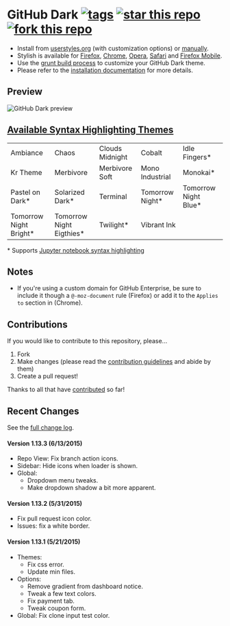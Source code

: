 # GitHub Dark [![tags](https://img.shields.io/github/tag/StylishThemes/GitHub-Dark.svg?style=flat)](https://github.com/StylishThemes/GitHub-Dark/tags) [![star this repo](http://github-svg-buttons.herokuapp.com/star.svg?user=StylishThemes&repo=GitHub-Dark&style=flat&background=1081C1)](http://github.com/StylishThemes/GitHub-Dark) [![fork this repo](http://github-svg-buttons.herokuapp.com/fork.svg?user=StylishThemes&repo=GitHub-Dark&style=flat&background=1081C1)](http://github.com/StylishThemes/GitHub-Dark/fork)

- Install from [userstyles.org](http://userstyles.org/styles/37035) (with customization options) or [manually](https://raw.githubusercontent.com/StylishThemes/GitHub-Dark/master/github-dark.css).
- Stylish is available for [Firefox](https://addons.mozilla.org/en-US/firefox/addon/2108/), [Chrome](https://chrome.google.com/extensions/detail/fjnbnpbmkenffdnngjfgmeleoegfcffe), [Opera](https://addons.opera.com/en/extensions/details/stylish/), [Safari](http://sobolev.us/stylish/) and [Firefox Mobile](https://addons.mozilla.org/en-US/firefox/addon/2108/).
- Use the [grunt build process](https://github.com/StylishThemes/GitHub-Dark/wiki/Build) to customize your GitHub Dark theme.
- Please refer to the [installation documentation](https://github.com/StylishThemes/GitHub-Dark/wiki/Install) for more details.

## Preview
![GitHub Dark preview](http://i.imgur.com/9ChgiR6.png)

## [Available Syntax Highlighting Themes](http://stylishthemes.github.io/GitHub-Dark/)

|   |   |   |   |   |
| --- | --- | --- | --- | --- |
| Ambiance | Chaos | Clouds Midnight | Cobalt | Idle Fingers* |
| Kr Theme | Merbivore | Merbivore Soft | Mono Industrial | Monokai* |
| Pastel on Dark* | Solarized Dark* | Terminal | Tomorrow Night* | Tomorrow Night Blue* |
| Tomorrow Night Bright* | Tomorrow Night Eigthies* | Twilight* | Vibrant Ink | |

\* Supports [Jupyter notebook syntax highlighting](https://github.com/sujitpal/statlearning-notebooks/blob/master/src/chapter2.ipynb)

## Notes

* If you're using a custom domain for GitHub Enterprise, be sure to include it though a `@-moz-document` rule (Firefox) or add it to the `Applies to` section in (Chrome).

## Contributions

If you would like to contribute to this repository, please...

1. Fork
2. Make changes (please read the [contribution guidelines](https://github.com/StylishThemes/GitHub-Dark/blob/master/CONTRIBUTING.md) and abide by them)
3. Create a pull request!

Thanks to all that have [contributed](https://github.com/StylishThemes/GitHub-Dark/graphs/contributors) so far!

## Recent Changes

See the [full change log](https://github.com/StylishThemes/GitHub-Dark/wiki).

#### Version 1.13.3 (6/13/2015)

* Repo View: Fix branch action icons.
* Sidebar: Hide icons when loader is shown.
* Global:
  * Dropdown menu tweaks.
  * Make dropdown shadow a bit more apparent.

#### Version 1.13.2 (5/31/2015)

* Fix pull request icon color.
* Issues: fix a white border.

#### Version 1.13.1 (5/21/2015)

* Themes:
  * Fix css error.
  * Update min files.
* Options:
  * Remove gradient from dashboard notice.
  * Tweak a few text colors.
  * Fix payment tab.
  * Tweak coupon form.
* Global: Fix clone input test color.
